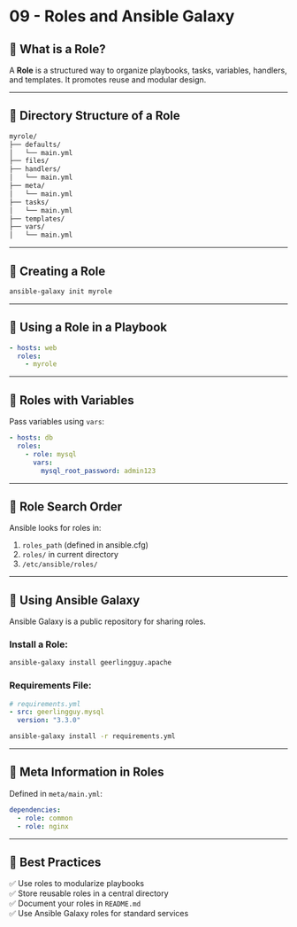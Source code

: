# 09 - Roles and Ansible Galaxy

## 🔹 What is a Role?

A **Role** is a structured way to organize playbooks, tasks, variables, handlers, and templates. It promotes reuse and modular design.

---

## 🔹 Directory Structure of a Role

```bash
myrole/
├── defaults/
│   └── main.yml
├── files/
├── handlers/
│   └── main.yml
├── meta/
│   └── main.yml
├── tasks/
│   └── main.yml
├── templates/
├── vars/
│   └── main.yml
```

---

## 🔹 Creating a Role

```bash
ansible-galaxy init myrole
```

---

## 🔹 Using a Role in a Playbook

```yaml
- hosts: web
  roles:
    - myrole
```

---

## 🔹 Roles with Variables

Pass variables using `vars`:

```yaml
- hosts: db
  roles:
    - role: mysql
      vars:
        mysql_root_password: admin123
```

---

## 🔹 Role Search Order

Ansible looks for roles in:

1. `roles_path` (defined in ansible.cfg)
2. `roles/` in current directory
3. `/etc/ansible/roles/`

---

## 🔹 Using Ansible Galaxy

Ansible Galaxy is a public repository for sharing roles.

### Install a Role:

```bash
ansible-galaxy install geerlingguy.apache
```

### Requirements File:

```yaml
# requirements.yml
- src: geerlingguy.mysql
  version: "3.3.0"
```

```bash
ansible-galaxy install -r requirements.yml
```

---

## 🔹 Meta Information in Roles

Defined in `meta/main.yml`:

```yaml
dependencies:
  - role: common
  - role: nginx
```

---

## 🔹 Best Practices

✅ Use roles to modularize playbooks  
✅ Store reusable roles in a central directory  
✅ Document your roles in `README.md`  
✅ Use Ansible Galaxy roles for standard services  
